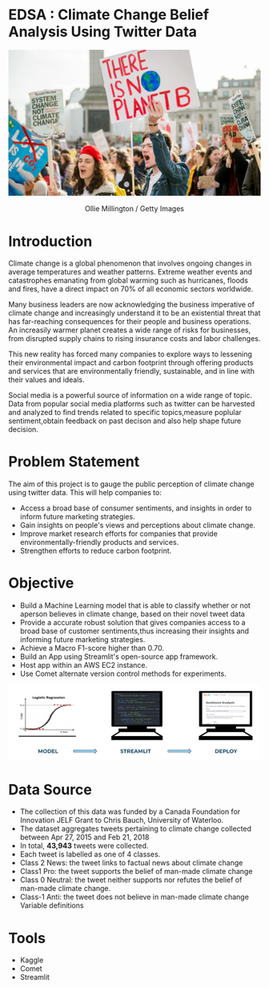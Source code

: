 # EDSA : Climate Change Belief Analysis Using Twitter Data

![climate_change_activists](images/youth-climate-activists.jpg)
<p align="center">Ollie Millington / Getty Images</p>

# Introduction

Climate change is a global phenomenon that involves ongoing changes in average temperatures and weather patterns.
Extreme weather events and catastrophes emanating from global warming such as hurricanes, floods and fires, have a direct impact on 70% of all economic sectors worldwide.

Many business leaders are now acknowledging the business imperative of climate change and increasingly understand it to be an existential threat that has far-reaching consequences for their people and business operations. An increasily warmer planet creates a wide range of risks for businesses, from disrupted supply chains to rising insurance costs and labor challenges.

This new reality has forced many companies to explore ways to lessening their environmental impact and carbon footprint through offering products and services that are environmentally friendly, sustainable, and in line with their values and ideals. 

Social media is a powerful source of information on a wide range of topic. Data from popular social media platforms such as twitter can be harvested and analyzed to find trends related to specific topics,measure poplular sentiment,obtain feedback on past decison and also help shape future decision.  

# Problem Statement
The aim of this project is to gauge the public perception of climate change using twitter data. This will help companies to: 
* Access a broad base of consumer sentiments, and insights in order to inform future marketing strategies.
* Gain insights on people's views and perceptions about climate change. 
* Improve market research efforts for companies that provide environmentally-friendly products and services.
* Strengthen efforts to reduce carbon footprint.   

# Objective
* Build a Machine Learning model that is able to classify whether or not aperson believes in climate change, based on their novel tweet data
* Provide a accurate robust solution that gives companies access to a broad base of customer sentiments,thus increasing their insights and informing future marketing strategies. 
* Achieve a Macro F1-score higher than 0.70.
*  Build an App using Streamlit's open-source app framework.
*  Host app within an AWS EC2 instance.
*  Use Comet alternate version control methods for experiments. 

![streamlit_apllication](/images/streamlit_apllication_deployment.PNG)

# Data Source
* The collection of this data was funded by a Canada Foundation for Innovation JELF Grant to Chris Bauch, University of Waterloo. 
* The dataset aggregates tweets pertaining to climate change collected between Apr 27, 2015 and Feb 21, 2018 
* In total, <b>43,943</b> tweets were collected. 
* Each tweet is labelled as one of 4 classes.
* Class 2 News: the tweet links to factual news about climate change
* Class1 Pro: the tweet supports the belief of man-made climate change
* Class 0 Neutral: the tweet neither supports nor refutes the belief of man-made climate change.
* Class-1 Anti: the tweet does not believe in man-made climate change Variable definitions

# Tools
* Kaggle
* Comet
* Streamlit

